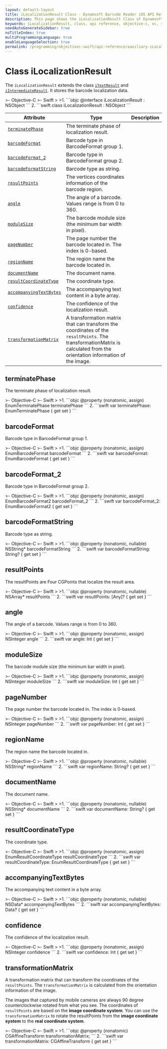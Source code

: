 ```yaml
---
layout: default-layout
title: iLocalizationResult Class - Dynamsoft Barcode Reader iOS API Reference
description: This page shows the iLocalizationResult Class of Dynamsoft Barcode Reader for iOS SDK.
keywords: iLocalizationResult, class, api reference, objective-c, oc, swift
needAutoGenerateSidebar: true
noTitleIndex: true
multiProgrammingLanguage: true
enableLanguageSelection: true
permalink: /programming/objectivec-swift/api-reference/auxiliary-iLocalizationResult-v9.6.20.html
---
```



# Class iLocalizationResult

The `iLocalizationResult` extends the class [`iTextResult`](auxiliary-iTextResult.html) and [`iIntermediateResult`](auxiliary-iIntermediateResult.html). It stores the barcode localization data.

<div class="sample-code-prefix"></div>
>- Objective-C
>- Swift
>
>1. 
```objc
@interface iLocalizationResult : NSObject
```
2. 
```swift
class iLocalizationResult : NSObject
```

| Attribute | Type | Description |
|---------- | ---- | ----------- |
| [`terminatePhase`](#terminatephase) | The terminate phase of localization result. |
| [`barcodeFormat`](#barcodeformat) | Barcode type in BarcodeFormat group 1. |
| [`barcodeFormat_2`](#barcodeformat_2 ) | Barcode type in BarcodeFormat group 2. |
| [`barcodeFormatString`](#barcodeformatstring) | Barcode type as string. |
| [`resultPoints`](#resultpoints) | The vertices coordinates information of the barcode region. |
| [`angle`](#angle) | The angle of a barcode. Values range is from 0 to 360. |
| [`moduleSize`](#modulesize) | The barcode module size (the minimum bar width in pixel). |
| [`pageNumber`](#pagenumber) | The page number the barcode located in. The index is 0-based. |
| [`regionName`](#regionname) | The region name the barcode located in. |
| [`documentName`](#documentname)| The document name. |
| [`resultCoordinateType`](#resultcoordinatetype) | The coordinate type. |
| [`accompanyingTextBytes`](#accompanyingtextbytes) | The accompanying text content in a byte array. |
| [`confidence`](#confidence) | The confidence of the localization result. |
| [`transformationMatrix`](#transformationmatrix) | A transformation matrix that can transform the coordinates of the `resultPoints`. The transformationMatrix is calculated from the orientation information of the image. |

## terminatePhase

The terminate phase of localization result.

<div class="sample-code-prefix"></div>
>- Objective-C
>- Swift
>
>1. 
```objc
@property (nonatomic, assign) EnumTerminatePhase terminatePhase
```
2. 
```swift
var terminatePhase: EnumTerminatePhase { get set }
```

## barcodeFormat

Barcode type in BarcodeFormat group 1.

<div class="sample-code-prefix"></div>
>- Objective-C
>- Swift
>
>1. 
```objc
@property (nonatomic, assign) EnumBarcodeFormat barcodeFormat
```
2. 
```swift
var barcodeFormat: EnumBarcodeFormat { get set }
```

## barcodeFormat_2

Barcode type in BarcodeFormat group 2.

<div class="sample-code-prefix"></div>
>- Objective-C
>- Swift
>
>1. 
```objc
@property (nonatomic, assign) EnumBarcodeFormat2 barcodeFormat_2
```
2. 
```swift
var barcodeFormat_2: EnumBarcodeFormat2 { get set }
```

## barcodeFormatString

Barcode type as string.

<div class="sample-code-prefix"></div>
>- Objective-C
>- Swift
>
>1. 
```objc
@property (nonatomic, nullable) NSString* barcodeFormatString
```
2. 
```swift
var barcodeFormatString: String? { get set }
```

## resultPoints

The resultPoints are Four CGPoints that localize the result area.

<div class="sample-code-prefix"></div>
>- Objective-C
>- Swift
>
>1. 
```objc
@property (nonatomic, nullable) NSArray* resultPoints
```
2. 
```swift
var resultPoints: [Any]? { get set }
```

## angle

The angle of a barcode. Values range is from 0 to 360.

<div class="sample-code-prefix"></div>
>- Objective-C
>- Swift
>
>1. 
```objc
@property (nonatomic, assign) NSInteger angle
```
2. 
```swift
var angle: Int { get set }
```

## moduleSize

The barcode module size (the minimum bar width in pixel).

<div class="sample-code-prefix"></div>
>- Objective-C
>- Swift
>
>1. 
```objc
@property (nonatomic, assign) NSInteger moduleSize
```
2. 
```swift
var moduleSize: Int { get set }
```

## pageNumber

The page number the barcode located in. The index is 0-based.

<div class="sample-code-prefix"></div>
>- Objective-C
>- Swift
>
>1. 
```objc
@property (nonatomic, assign) NSInteger pageNumber
```
2. 
```swift
var pageNumber: Int { get set }
```

## regionName

The region name the barcode located in.

<div class="sample-code-prefix"></div>
>- Objective-C
>- Swift
>
>1. 
```objc
@property (nonatomic, nullable) NSString* regionName
```
2. 
```swift
var regionName: String? { get set }
```

## documentName

The document name.

<div class="sample-code-prefix"></div>
>- Objective-C
>- Swift
>
>1. 
```objc
@property (nonatomic, nullable) NSString* documentName
```
2. 
```swift
var documentName: String? { get set }
```

## resultCoordinateType

The coordinate type.

<div class="sample-code-prefix"></div>
>- Objective-C
>- Swift
>
>1. 
```objc
@property (nonatomic, assign) EnumResultCoordinateType resultCoordinateType
```
2. 
```swift
var resultCoordinateType: EnumResultCoordinateType { get set }
```

## accompanyingTextBytes

The accompanying text content in a byte array.

<div class="sample-code-prefix"></div>
>- Objective-C
>- Swift
>
>1. 
```objc
@property (nonatomic, nullable) NSData* accompanyingTextBytes
```
2. 
```swift
var accompanyingTextBytes: Data? { get set }
```

## confidence

The confidence of the localization result.

<div class="sample-code-prefix"></div>
>- Objective-C
>- Swift
>
>1. 
```objc
@property (nonatomic, assign) NSInteger confidence
```
2. 
```swift
var confidence: Int { get set }
```

## transformationMatrix

A transformation matrix that can transform the coordinates of the `resultPoints`. The `transformationMatrix` is calculated from the orientation information of the image.

The images that captured by mobile cameras are always 90 degree counterclockwise rotated from what you see. The coordinates of `resultPoints` are based on the **image coordinate system**. You can use the `transformationMatrix` to rotate the resultPoints from the **image coordinate system** to the **real coordinate system**.

<div class="sample-code-prefix"></div>
>- Objective-C
>- Swift
>
>1. 
```objc
@property (nonatomic) CGAffineTransform transformationMatrix;
```
2. 
```swift
var transformationMatrix: CGAffineTransform { get set }
```
